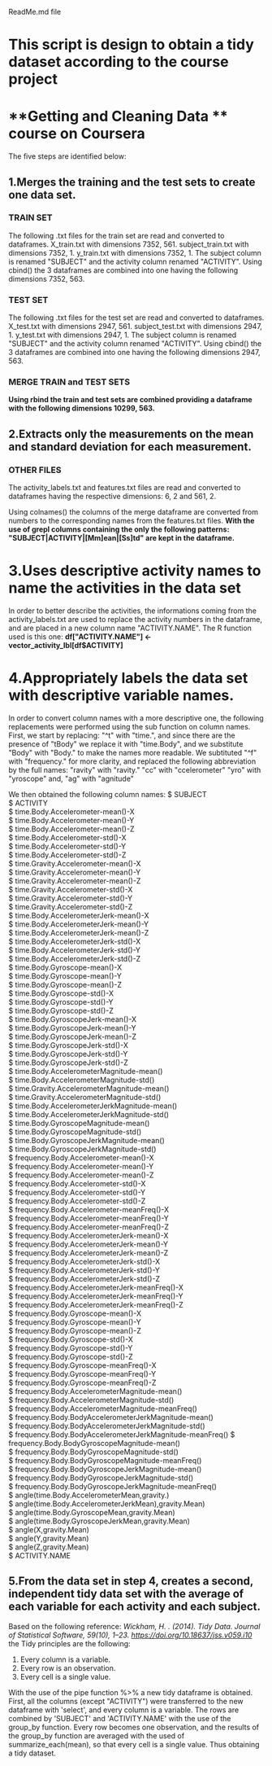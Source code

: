 ReadMe.md file

# This script is design to obtain a tidy dataset according to the course project
# **Getting and Cleaning Data ** course on Coursera
The five steps are identified below:

## 1.Merges the training and the test sets to create one data set.

### TRAIN SET
The following .txt files for the train set are read and converted to dataframes.
X_train.txt with dimensions 7352, 561.
subject_train.txt with dimensions 7352, 1.
y_train.txt with dimensions 7352, 1.
The subject column is renamed "SUBJECT" and the activity column renamed "ACTIVITY".
Using cbind() the 3 dataframes are combined into one having the following dimensions 7352, 563.

### TEST SET
The following .txt files for the test set are read and converted to dataframes.
X_test.txt with dimensions 2947, 561.
subject_test.txt with dimensions 2947, 1.
y_test.txt with dimensions 2947, 1.
The subject column is renamed "SUBJECT" and the activity column renamed "ACTIVITY".
Using cbind() the 3 dataframes are combined into one having the following dimensions 2947, 563.

### MERGE TRAIN and TEST SETS
**Using rbind the train and test sets are combined providing a dataframe with the following dimensions 10299, 563.**



## 2.Extracts only the measurements on the mean and standard deviation for each measurement.

### OTHER FILES
The activity_labels.txt and features.txt files are read and converted to dataframes having the respective dimensions: 6, 2 and 561, 2.

Using colnames() the columns of the merge dataframe are converted from numbers to the corresponding names from the features.txt files.
**With the use of grepl columns containing the only the following patterns: "SUBJECT|ACTIVITY|[Mm]ean|[Ss]td" are kept in the dataframe.**


# 3.Uses descriptive activity names to name the activities in the data set
In order to better describe the activities, the informations coming from the activity_labels.txt are used to replace the activity numbers in the dataframe, and are placed in a new column name "ACTIVITY.NAME". The R function used is this one:
**df["ACTIVITY.NAME"] <- vector_activity_lbl[df$ACTIVITY]**


# 4.Appropriately labels the data set with descriptive variable names. 
In order to convert column names with a more descriptive one, the following replacements were performed using the sub function on column names.
First, we start by replacing: "^t" with "time.", and since there are the presence of "tBody" we replace it with "time.Body", and we substitute "Body" with "Body." to make the names more readable.
We subtituted "^f" with "frequency." for more clarity, and replaced the following abbreviation by the full names:
"ravity" with "ravity."
"cc" with "ccelerometer"
"yro" with "yroscope"
and, "ag" with "agnitude"

We then obtained the following column names:
 $ SUBJECT                                                 
 $ ACTIVITY                                                
 $ time.Body.Accelerometer-mean()-X                        
 $ time.Body.Accelerometer-mean()-Y                        
 $ time.Body.Accelerometer-mean()-Z                        
 $ time.Body.Accelerometer-std()-X                         
 $ time.Body.Accelerometer-std()-Y                         
 $ time.Body.Accelerometer-std()-Z                         
 $ time.Gravity.Accelerometer-mean()-X                     
 $ time.Gravity.Accelerometer-mean()-Y                    
 $ time.Gravity.Accelerometer-mean()-Z                     
 $ time.Gravity.Accelerometer-std()-X                      
 $ time.Gravity.Accelerometer-std()-Y                      
 $ time.Gravity.Accelerometer-std()-Z                      
 $ time.Body.AccelerometerJerk-mean()-X                    
 $ time.Body.AccelerometerJerk-mean()-Y                    
 $ time.Body.AccelerometerJerk-mean()-Z                    
 $ time.Body.AccelerometerJerk-std()-X                     
 $ time.Body.AccelerometerJerk-std()-Y                     
 $ time.Body.AccelerometerJerk-std()-Z                     
 $ time.Body.Gyroscope-mean()-X                            
 $ time.Body.Gyroscope-mean()-Y                            
 $ time.Body.Gyroscope-mean()-Z                            
 $ time.Body.Gyroscope-std()-X                             
 $ time.Body.Gyroscope-std()-Y                             
 $ time.Body.Gyroscope-std()-Z                             
 $ time.Body.GyroscopeJerk-mean()-X                        
 $ time.Body.GyroscopeJerk-mean()-Y                        
 $ time.Body.GyroscopeJerk-mean()-Z                        
 $ time.Body.GyroscopeJerk-std()-X                         
 $ time.Body.GyroscopeJerk-std()-Y                         
 $ time.Body.GyroscopeJerk-std()-Z                         
 $ time.Body.AccelerometerMagnitude-mean()                 
 $ time.Body.AccelerometerMagnitude-std()                  
 $ time.Gravity.AccelerometerMagnitude-mean()              
 $ time.Gravity.AccelerometerMagnitude-std()               
 $ time.Body.AccelerometerJerkMagnitude-mean()             
 $ time.Body.AccelerometerJerkMagnitude-std()              
 $ time.Body.GyroscopeMagnitude-mean()                     
 $ time.Body.GyroscopeMagnitude-std()                      
 $ time.Body.GyroscopeJerkMagnitude-mean()                 
 $ time.Body.GyroscopeJerkMagnitude-std()                  
 $ frequency.Body.Accelerometer-mean()-X                   
 $ frequency.Body.Accelerometer-mean()-Y                   
 $ frequency.Body.Accelerometer-mean()-Z                   
 $ frequency.Body.Accelerometer-std()-X                    
 $ frequency.Body.Accelerometer-std()-Y                    
 $ frequency.Body.Accelerometer-std()-Z                    
 $ frequency.Body.Accelerometer-meanFreq()-X               
 $ frequency.Body.Accelerometer-meanFreq()-Y               
 $ frequency.Body.Accelerometer-meanFreq()-Z               
 $ frequency.Body.AccelerometerJerk-mean()-X               
 $ frequency.Body.AccelerometerJerk-mean()-Y               
 $ frequency.Body.AccelerometerJerk-mean()-Z               
 $ frequency.Body.AccelerometerJerk-std()-X                
 $ frequency.Body.AccelerometerJerk-std()-Y                
 $ frequency.Body.AccelerometerJerk-std()-Z                
 $ frequency.Body.AccelerometerJerk-meanFreq()-X           
 $ frequency.Body.AccelerometerJerk-meanFreq()-Y           
 $ frequency.Body.AccelerometerJerk-meanFreq()-Z           
 $ frequency.Body.Gyroscope-mean()-X                       
 $ frequency.Body.Gyroscope-mean()-Y                       
 $ frequency.Body.Gyroscope-mean()-Z                       
 $ frequency.Body.Gyroscope-std()-X                        
 $ frequency.Body.Gyroscope-std()-Y                        
 $ frequency.Body.Gyroscope-std()-Z                        
 $ frequency.Body.Gyroscope-meanFreq()-X                   
 $ frequency.Body.Gyroscope-meanFreq()-Y                   
 $ frequency.Body.Gyroscope-meanFreq()-Z                   
 $ frequency.Body.AccelerometerMagnitude-mean()            
 $ frequency.Body.AccelerometerMagnitude-std()             
 $ frequency.Body.AccelerometerMagnitude-meanFreq()        
 $ frequency.Body.BodyAccelerometerJerkMagnitude-mean()    
 $ frequency.Body.BodyAccelerometerJerkMagnitude-std()     
 $ frequency.Body.BodyAccelerometerJerkMagnitude-meanFreq()
 $ frequency.Body.BodyGyroscopeMagnitude-mean()            
 $ frequency.Body.BodyGyroscopeMagnitude-std()             
 $ frequency.Body.BodyGyroscopeMagnitude-meanFreq()        
 $ frequency.Body.BodyGyroscopeJerkMagnitude-mean()        
 $ frequency.Body.BodyGyroscopeJerkMagnitude-std()         
 $ frequency.Body.BodyGyroscopeJerkMagnitude-meanFreq()    
 $ angle(time.Body.AccelerometerMean,gravity.)             
 $ angle(time.Body.AccelerometerJerkMean),gravity.Mean)    
 $ angle(time.Body.GyroscopeMean,gravity.Mean)             
 $ angle(time.Body.GyroscopeJerkMean,gravity.Mean)         
 $ angle(X,gravity.Mean)                                   
 $ angle(Y,gravity.Mean)                                   
 $ angle(Z,gravity.Mean)                                   
 $ ACTIVITY.NAME               


## 5.From the data set in step 4, creates a second, independent tidy data set with the average of each variable for each activity and each subject.

Based on the following reference: *Wickham, H. . (2014). Tidy Data. Journal of Statistical Software, 59(10), 1–23. https://doi.org/10.18637/jss.v059.i10*
the Tidy principles are the following:
1. Every column is a variable.
2. Every row is an observation.
3. Every cell is a single value.

With the use of the pipe function %>% a new tidy dataframe is obtained.
First, all the columns (except "ACTIVITY") were transferred to the new dataframe with 'select', and every column is a variable.
The rows are combined by 'SUBJECT' and 'ACTIVITY.NAME' with the use of the group_by function.
Every row becomes one observation, and the results of the group_by function are averaged with the used of summarize_each(mean), so that every cell is a single value. Thus obtaining a tidy dataset.


